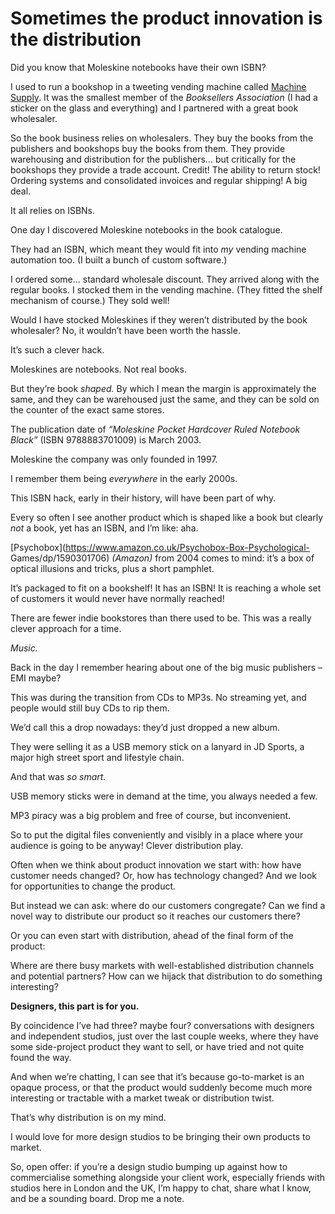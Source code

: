 # Sometimes the product innovation is the distribution

Did you know that Moleskine notebooks have their own ISBN?

I used to run a bookshop in a tweeting vending machine called [Machine
Supply](https://www.actsnotfacts.com/made/machine-supply). It was the smallest
member of the _Booksellers Association_ (I had a sticker on the glass and
everything) and I partnered with a great book wholesaler.

So the book business relies on wholesalers. They buy the books from the
publishers and bookshops buy the books from them. They provide warehousing and
distribution for the publishers… but critically for the bookshops they provide
a trade account. Credit! The ability to return stock! Ordering systems and
consolidated invoices and regular shipping! A big deal.

It all relies on ISBNs.

One day I discovered Moleskine notebooks in the book catalogue.

They had an ISBN, which meant they would fit into _my_ vending machine
automation too. (I built a bunch of custom software.)

I ordered some… standard wholesale discount. They arrived along with the
regular books. I stocked them in the vending machine. (They fitted the shelf
mechanism of course.) They sold well!

Would I have stocked Moleskines if they weren’t distributed by the book
wholesaler? No, it wouldn’t have been worth the hassle.

It’s such a clever hack.

Moleskines are notebooks. Not real books.

But they’re book _shaped._ By which I mean the margin is approximately the
same, and they can be warehoused just the same, and they can be sold on the
counter of the exact same stores.

The publication date of _“Moleskine Pocket Hardcover Ruled Notebook Black”_
(ISBN 9788883701009) is March 2003.

Moleskine the company was only founded in 1997.

I remember them being _everywhere_ in the early 2000s.

This ISBN hack, early in their history, will have been part of why.

Every so often I see another product which is shaped like a book but clearly
_not_ a book, yet has an ISBN, and I’m like: aha.

[Psychobox](https://www.amazon.co.uk/Psychobox-Box-Psychological-
Games/dp/1590301706) _(Amazon)_ from 2004 comes to mind: it’s a box of optical
illusions and tricks, plus a short pamphlet.

It’s packaged to fit on a bookshelf! It has an ISBN! It is reaching a whole
set of customers it would never have normally reached!

There are fewer indie bookstores than there used to be. This was a really
clever approach for a time.

_Music._

Back in the day I remember hearing about one of the big music publishers – EMI
maybe?

This was during the transition from CDs to MP3s. No streaming yet, and people
would still buy CDs to rip them.

We’d call this a drop nowadays: they’d just dropped a new album.

They were selling it as a USB memory stick on a lanyard in JD Sports, a major
high street sport and lifestyle chain.

And that was _so smart._

USB memory sticks were in demand at the time, you always needed a few.

MP3 piracy was a big problem and free of course, but inconvenient.

So to put the digital files conveniently and visibly in a place where your
audience is going to be anyway! Clever distribution play.

Often when we think about product innovation we start with: how have customer
needs changed? Or, how has technology changed? And we look for opportunities
to change the product.

But instead we can ask: where do our customers congregate? Can we find a novel
way to distribute our product so it reaches our customers there?

Or you can even start with distribution, ahead of the final form of the
product:

Where are there busy markets with well-established distribution channels and
potential partners? How can we hijack that distribution to do something
interesting?

**Designers, this part is for you.**

By coincidence I’ve had three? maybe four? conversations with designers and
independent studios, just over the last couple weeks, where they have some
side-project product they want to sell, or have tried and not quite found the
way.

And when we’re chatting, I can see that it’s because go-to-market is an opaque
process, or that the product would suddenly become much more interesting or
tractable with a market tweak or distribution twist.

That’s why distribution is on my mind.

I would love for more design studios to be bringing their own products to
market.

So, open offer: if you’re a design studio bumping up against how to
commercialise something alongside your client work, especially friends with
studios here in London and the UK, I’m happy to chat, share what I know, and
be a sounding board. Drop me a note.
